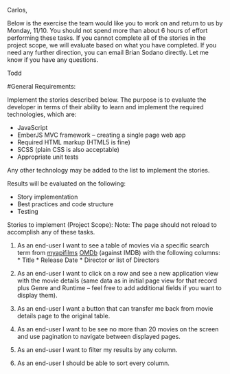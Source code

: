 Carlos,

Below is the exercise the team would like you to work on and return to us by Monday, 11/10.  You should not spend more than about 6 hours of effort performing these tasks.  If you cannot complete all of the stories in the project scope, we will evaluate based on what you have completed.  If you need any further direction, you can email Brian Sodano directly. Let me know if you have any questions.

Todd


#General Requirements:

Implement the stories described below. The purpose is to evaluate the developer in terms of their ability to learn and implement the required technologies, which are:

 *   JavaScript
 *   EmberJS MVC framework – creating a single page web app
 *   Required HTML markup (HTML5 is fine)
 *   SCSS (plain CSS is also acceptable)
 *   Appropriate unit tests

Any other technology may be added to the list to implement the stories.

Results will be evaluated on the following:

 *   Story implementation
 *   Best practices and code structure
 *   Testing

Stories to implement (Project Scope):
Note: The page should not reload to accomplish any of these tasks.

 1.  As an end-user I want to see a table of movies via a specific search term from [myapifilms](http://www.myapifilms.com) [OMDb](http://www.omdbapi.com/) (against IMDB) with the following columns:
    *   Title
    *   Release Date
    *   Director or list of Directors
 
 2.  As an end-user I want to click on a row and see a new application view with the movie details (same data as in initial page view for that record plus Genre and Runtime – feel free to add additional fields if you want to display them).
 
 3.  As an end-user I want a button that can transfer me back from movie details page to the original table.
 
 4.  As an end-user I want to be see no more than 20 movies on the screen and use pagination to navigate between displayed pages.
 
 5.  As an end-user I want to filter my results by any column.
 
 6.  As an end-user I should be able to sort every column.

